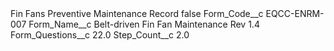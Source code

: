 <?xml version="1.0" encoding="UTF-8"?>
<CustomMetadata xmlns="http://soap.sforce.com/2006/04/metadata" xmlns:xsi="http://www.w3.org/2001/XMLSchema-instance" xmlns:xsd="http://www.w3.org/2001/XMLSchema">
    <label>Fin Fans Preventive Maintenance Record</label>
    <protected>false</protected>
    <values>
        <field>Form_Code__c</field>
        <value xsi:type="xsd:string">EQCC-ENRM-007</value>
    </values>
    <values>
        <field>Form_Name__c</field>
        <value xsi:type="xsd:string">Belt-driven Fin Fan Maintenance Rev 1.4</value>
    </values>
    <values>
        <field>Form_Questions__c</field>
        <value xsi:type="xsd:double">22.0</value>
    </values>
    <values>
        <field>Step_Count__c</field>
        <value xsi:type="xsd:double">2.0</value>
    </values>
</CustomMetadata>
